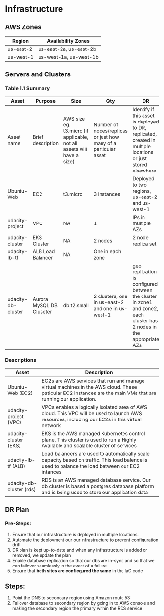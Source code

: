 # Infrastructure

## AWS Zones
| Region | Availability Zones   |
|--------|----------------------|
| us-east-2|us-east-2a, us-east-2b|
| us-west-1|us-west-1a, us-west-1b|

## Servers and Clusters

### Table 1.1 Summary
| Asset      | Purpose           | Size                                                                   | Qty                                                             | DR                                                                                                           |
|------------|-------------------|------------------------------------------------------------------------|-----------------------------------------------------------------|--------------------------------------------------------------------------------------------------------------|
| Asset name | Brief description | AWS size eg. t3.micro (if applicable, not all assets will have a size) | Number of nodes/replicas or just how many of a particular asset | Identify if this asset is deployed to DR, replicated, created in multiple locations or just stored elsewhere |
| Ubuntu-Web | EC2 | t3.micro | 3 instances | Deployed to two regions, us-east-2 and us-west-1 |
| udacity-project | VPC | NA | 1 | IPs in multiple AZs |
| udacity-cluster | EKS Cluster | NA | 2 nodes | 2 node replica set |
| udacity-lb-tf | ALB Load Balancer | NA | One in each zone  |  |
| udacity-db-cluster | Aurora MySQL DB Cluseter | db.t2.small | 2 clusters, one in us-east-2 and one in us-west-1 | geo replication is configured between the cluster in zone1 and zone2, each cluster has 2 nodes in the appropriate AZs |

### Descriptions
| Asset     | Description                                              |
|-----------|----------------------------------------------------------|
| Ubuntu-Web (EC2) | EC2s are AWS services that run and manage virtual machines in the AWS cloud.  These paticular EC2 instances are the main VMs that are running our application.|
| udacity-project (VPC) | VPCs enables a logically isolated area of AWS cloud.  This VPC will be used to launch AWS resources, including our EC2s in this virtual network |
| udacity-cluster (EKS) | EKS is the AWS managed Kubernetes control plane.  This cluster is used to run a Highly Available and scalable cluster of services |
| udactiy-lb-tf (ALB)| Load balancers are used to automatically scale capacity based on traffic.  This load balence is used to balance the load between our EC2 intances |
| udacity-db-cluster (rds) | RDS is an AWS managed database service. Our db cluster is based a postgres database platform and is being used to store our application data | 


## DR Plan
### Pre-Steps:
1) Ensure that our infrastructure is deployed in multiple locations.
2) Automate the deployment our our infrastructure to prevent configuration drift
3) DR plan is kept up-to-date and when any infrastructure is added or removed, we update the plan
4) Enable database replication so that our dbs are in-sync and so that we can failover seamlessly in the event of a failure
5) Ensure that **both sites are conficgured the same** in the IaC code

## Steps:
1) Point the DNS to secondary region using Amazon route 53
2) Failover database to secondary region by going in to AWS console and making the secondary region the primary within the RDS service
